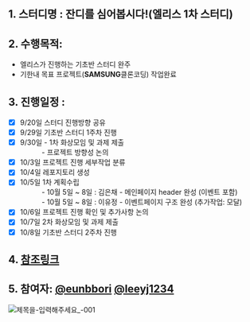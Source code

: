 ## 1. 스터디명 : 잔디를 심어봅시다!(엘리스 1차 스터디)
## 2. 수행목적:
- 엘리스가 진행하는 기초반 스터디 완주
- 기한내 목표 프로젝트(**SAMSUNG**클론코딩) 작업완료
## 3. 진행일정 :
- [x] 9/20일 스터디 진행방향 공유
- [x] 9/29일 기초반 스터디 1주차 진행
- [x] 9/30일 - 1차 화상모임 및 과제 제출<br>
&nbsp;&nbsp;&nbsp;&nbsp;&nbsp;&nbsp;&nbsp;&nbsp;&nbsp;&nbsp;&nbsp;- 프로젝트 방향성 논의
- [x] 10/3일 프로젝트 진행 세부작업 분류
- [x] 10/4일 레포지토리 생성
- [x] 10/5일 1차 계획수립<br>
&nbsp;&nbsp;&nbsp;&nbsp;&nbsp;&nbsp;&nbsp;&nbsp;&nbsp;&nbsp;&nbsp;- 10월 5일 ~ 8일 : 김은채 - 메인페이지 header 완성 (이벤트 포함)<br>
&nbsp;&nbsp;&nbsp;&nbsp;&nbsp;&nbsp;&nbsp;&nbsp;&nbsp;&nbsp;&nbsp;- 10월 5일 ~ 8일 : 이유정 - 이벤트페이지 구조 완성 (추가작업: 모달)
- [x] 10/6일 프로젝트 진행 확인 및 추가사항 논의
- [x] 10/7일 2차 화상모임 및 과제 제출
- [x] 10/8일 기초반 스터디 2주차 진행
## 4. [참조링크](https://github.com/eunbbori/SAMSUNG_CLONE)
## 5. 참여자: [@eunbbori](https://github.com/eunbbori) [@leeyj1234](https://github.com/leeyj1234)
![제목을-입력해주세요_-001](https://user-images.githubusercontent.com/91528911/203499896-e8a94f3e-db4b-453a-bbb1-b612a0c3ccef.png)
